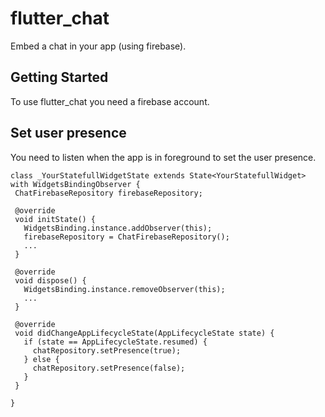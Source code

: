 # flutter_chat

Embed a chat in your app (using firebase).

## Getting Started

To use flutter_chat you need a firebase account.

## Set user presence

You need to listen when the app is in foreground to set the user presence.

```
class _YourStatefullWidgetState extends State<YourStatefullWidget> with WidgetsBindingObserver {
 ChatFirebaseRepository firebaseRepository;

 @override
 void initState() {
   WidgetsBinding.instance.addObserver(this);
   firebaseRepository = ChatFirebaseRepository();
   ...
 }

 @override
 void dispose() {
   WidgetsBinding.instance.removeObserver(this);
   ...
 }

 @override
 void didChangeAppLifecycleState(AppLifecycleState state) {
   if (state == AppLifecycleState.resumed) {
     chatRepository.setPresence(true);
   } else {
     chatRepository.setPresence(false);
   }
 }

}
```
